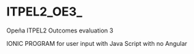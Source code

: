 # ITPEL2_OE3_
Opeña ITPEL2 Outcomes evaluation 3

IONIC PROGRAM for user input with Java Script with no Angular

